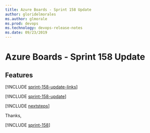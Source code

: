 ```yaml
---
title: Azure Boards - Sprint 158 Update
author: gloridelmorales
ms.author: glmorale
ms.prod: devops
ms.technology: devops-release-notes
ms.date: 09/23/2019
---
```


# Azure Boards - Sprint 158 Update

## Features

[!INCLUDE [sprint-158-update-links](../_shared/boards/sprint-158-update-links.md)]

[!INCLUDE [sprint-158-update](../_shared/boards/sprint-158-update.md)]

[!INCLUDE [nextsteps](../_shared/nextsteps.md)]

Thanks,

[!INCLUDE [sprint-158](../_shared/signer/sprint-158.md)]
